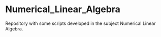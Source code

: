 # Numerical_Linear_Algebra
Repository with some scripts developed in the subject Numerical Linear Algebra.
